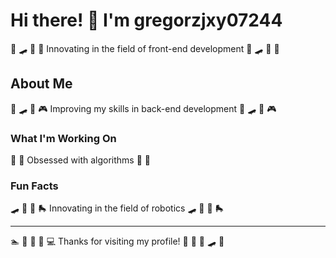 # Hi there! 👋 I'm gregorzjxy07244

🎤 🛹 🏹 🎸 Innovating in the field of front-end development 🎤 🛹 🏹 🎸

## About Me
🚴 🛹 🎺 🎮 Improving my skills in back-end development 🚴 🛹 🎺 🎮

### What I'm Working On
🥋 🎰 Obsessed with algorithms 🥋 🎰

### Fun Facts
🛹 🛶 🎳 🛼 Innovating in the field of robotics 🛹 🛶 🎳 🛼

---
🏊 🥁 🏓 🎯 💻 Thanks for visiting my profile! 🚴 🏏 🎣 🛹 🛶
